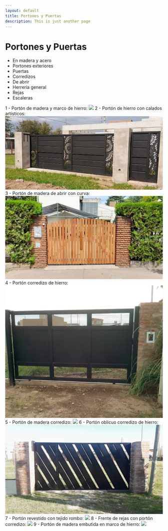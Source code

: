```yaml
---
layout: default
title: Portones y Puertas
description: This is just another page
---
```


# Portones y Puertas

* En madera y acero
* Portones exteriores
* Puertas 
* Corredizos
* De abrir
* Herrería general
* Rejas
* Escaleras

1 - Portón de madera y marco de hierro:
<img src="./assets/images/portones/porton1.JPG" class="full-width-image" />
2 - Portón de hierro con calados artísticos:
<img src="./assets/images/portones/porton2.JPG" class="full-width-image" />
3 - Portón de madera de abrir con curva:
<img src="./assets/images/portones/porton3.JPG" class="full-width-image" />
4 - Portón corredizo de hierro:
<img src="./assets/images/portones/porton4.JPG" class="full-width-image" />
5 - Portón de madera corredizo:
<img src="./assets/images/portones/porton5.JPG" class="full-width-image" />
6 - Portón oblicuo corredizo de hierro:
<img src="./assets/images/portones/porton6.JPG" class="full-width-image" />
7 - Portón revestido con tejido rombo:
<img src="./assets/images/portones/porton7.JPG" class="full-width-image" />
8 - Frente de rejas con portón corredizo:
<img src="./assets/images/portones/porton8.JPG" class="full-width-image" />
9 - Portón de madera embutida en marco de hierro:
<img src="./assets/images/portones/porton9.JPG" class="full-width-image" />
